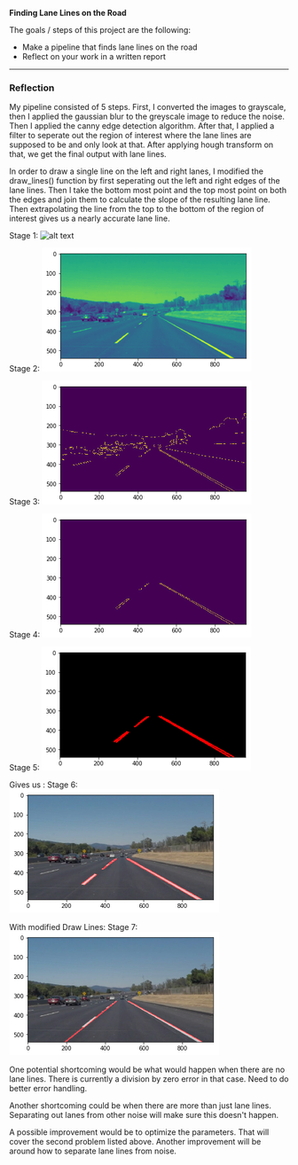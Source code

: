 **Finding Lane Lines on the Road**

The goals / steps of this project are the following:
* Make a pipeline that finds lane lines on the road
* Reflect on your work in a written report


[//]: # (Image References)

[image1]: ./examples/grayscale.jpg "Grayscale"
[image2]: ./examples/gauss.png "Gaussian Blue"
[image3]: ./examples/canny.png "Canny Edges"
[image4]: ./examples/intrest.png "Edges in the region of Interest"
[image5]: ./examples/hough.png "Hough transform"

[image6]: ./examples/lane_lines_o.png "Lane lane from Hough"

[image7]: ./examples/lanes.png "Final lane lines"

---

### Reflection

My pipeline consisted of 5 steps.
First, I converted the images to grayscale, then I applied the gaussian blur to the greyscale image to reduce the noise. Then I applied the canny edge detection algorithm. After that, I applied a filter to seperate out the region of interest where the lane lines are supposed to be and only look at that. After applying hough transform on that, we get the final output with lane lines.

In order to draw a single line on the left and right lanes, I modified the draw_lines() function by first seperating out the left and right edges of the lane lines. Then I take the bottom most point and the top most point on both the edges and join them to calculate the slope of the resulting lane line. Then extrapolating the line from the top to the bottom of the region of interest gives us a nearly accurate lane line.

Stage 1:
![alt text][image1]


Stage 2:
![alt text][image2]


Stage 3:
![alt text][image3]


Stage 4:
![alt text][image4]


Stage 5:
![alt text][image5]


Gives us :
Stage 6:
![alt text][image6]


With modified Draw Lines:
Stage 7:
![alt text][image7]




One potential shortcoming would be what would happen when there are no lane lines. There is currently a division by zero error in that case. Need to do better error handling.  

Another shortcoming could be when there are more than just lane lines. Separating out lanes from other noise will make sure this doesn't happen.


A possible improvement would be to optimize the parameters. That will cover the second problem listed above.
Another improvement will be around how to separate lane lines from noise.
